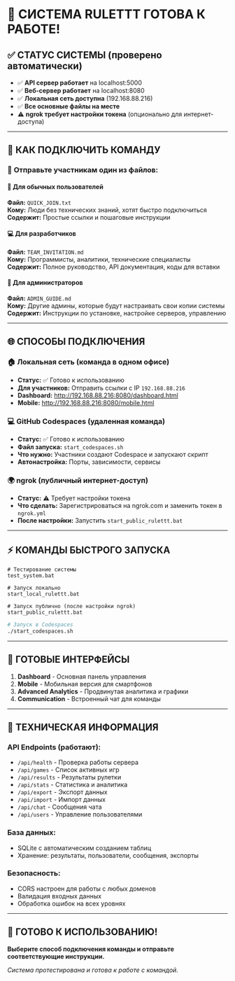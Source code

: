 # 🎉 СИСТЕМА RULETTT ГОТОВА К РАБОТЕ!

## ✅ СТАТУС СИСТЕМЫ (проверено автоматически)

- ✅ **API сервер работает** на localhost:5000
- ✅ **Веб-сервер работает** на localhost:8080  
- ✅ **Локальная сеть доступна** (192.168.88.216)
- ✅ **Все основные файлы на месте**
- ⚠️ **ngrok требует настройки токена** (опционально для интернет-доступа)

---

## 🚀 КАК ПОДКЛЮЧИТЬ КОМАНДУ

### 👥 **Отправьте участникам один из файлов:**

#### 📱 Для обычных пользователей
**Файл:** `QUICK_JOIN.txt`  
**Кому:** Люди без технических знаний, хотят быстро подключиться  
**Содержит:** Простые ссылки и пошаговые инструкции

#### 💻 Для разработчиков  
**Файл:** `TEAM_INVITATION.md`  
**Кому:** Программисты, аналитики, технические специалисты  
**Содержит:** Полное руководство, API документация, коды для вставки

#### 🔧 Для администраторов
**Файл:** `ADMIN_GUIDE.md`  
**Кому:** Другие админы, которые будут настраивать свои копии системы  
**Содержит:** Инструкции по установке, настройке серверов, управлению

---

## 🌐 СПОСОБЫ ПОДКЛЮЧЕНИЯ

### 🏠 **Локальная сеть** (команда в одном офисе)
- **Статус:** ✅ Готово к использованию
- **Для участников:** Отправить ссылки с IP `192.168.88.216`
- **Dashboard:** http://192.168.88.216:8080/dashboard.html
- **Mobile:** http://192.168.88.216:8080/mobile.html

### 💻 **GitHub Codespaces** (удаленная команда)
- **Статус:** ✅ Готово к использованию  
- **Файл запуска:** `start_codespaces.sh`
- **Что нужно:** Участники создают Codespace и запускают скрипт
- **Автонастройка:** Порты, зависимости, сервисы

### 🌍 **ngrok** (публичный интернет-доступ)
- **Статус:** ⚠️ Требует настройки токена
- **Что сделать:** Зарегистрироваться на ngrok.com и заменить токен в `ngrok.yml`
- **После настройки:** Запустить `start_public_rulettt.bat`

---

## ⚡ КОМАНДЫ БЫСТРОГО ЗАПУСКА

```batch
# Тестирование системы
test_system.bat

# Запуск локально
start_local_rulettt.bat

# Запуск публично (после настройки ngrok)
start_public_rulettt.bat
```

```bash
# Запуск в Codespaces
./start_codespaces.sh
```

---

## 🎯 ГОТОВЫЕ ИНТЕРФЕЙСЫ

1. **Dashboard** - Основная панель управления
2. **Mobile** - Мобильная версия для смартфонов  
3. **Advanced Analytics** - Продвинутая аналитика и графики
4. **Communication** - Встроенный чат для команды

---

## 🔧 ТЕХНИЧЕСКАЯ ИНФОРМАЦИЯ

### API Endpoints (работают):
- `/api/health` - Проверка работы сервера
- `/api/games` - Список активных игр
- `/api/results` - Результаты рулетки  
- `/api/stats` - Статистика и аналитика
- `/api/export` - Экспорт данных
- `/api/import` - Импорт данных  
- `/api/chat` - Сообщения чата
- `/api/users` - Управление пользователями

### База данных: 
- SQLite с автоматическим созданием таблиц
- Хранение: результаты, пользователи, сообщения, экспорты

### Безопасность:
- CORS настроен для работы с любых доменов
- Валидация входных данных
- Обработка ошибок на всех уровнях

---

## 🎉 ГОТОВО К ИСПОЛЬЗОВАНИЮ!

**Выберите способ подключения команды и отправьте соответствующие инструкции.**

*Система протестирована и готова к работе с командой.*
